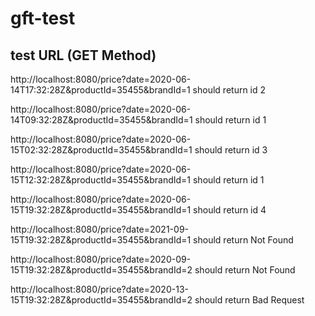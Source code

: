 # gft-test

## test URL (GET Method)

http://localhost:8080/price?date=2020-06-14T17:32:28Z&productId=35455&brandId=1 should return id 2

http://localhost:8080/price?date=2020-06-14T09:32:28Z&productId=35455&brandId=1 should return id 1

http://localhost:8080/price?date=2020-06-15T02:32:28Z&productId=35455&brandId=1 should return id 3

http://localhost:8080/price?date=2020-06-15T12:32:28Z&productId=35455&brandId=1 should return id 1

http://localhost:8080/price?date=2020-06-15T19:32:28Z&productId=35455&brandId=1 should return id 4

http://localhost:8080/price?date=2021-09-15T19:32:28Z&productId=35455&brandId=1 should return Not Found

http://localhost:8080/price?date=2020-09-15T19:32:28Z&productId=35455&brandId=2 should return Not Found

http://localhost:8080/price?date=2020-13-15T19:32:28Z&productId=35455&brandId=2 should return Bad Request